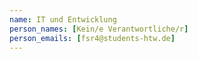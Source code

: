 ```yaml
---
name: IT und Entwicklung
person_names: [Kein/e Verantwortliche/r]
person_emails: [fsr4@students-htw.de]
---
```

